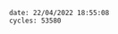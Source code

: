 

                date: 22/04/2022 18:55:08
                cycles: 53580

                         
